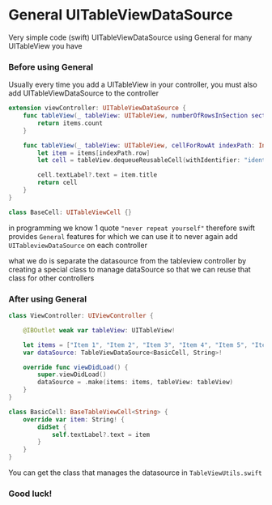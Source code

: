 # General UITableViewDataSource
Very simple code (swift) UITableViewDataSource using General for many UITableView you have


### Before using General

Usually every time you add a UITableView in your controller, you must also add UITableViewDataSource to the controller
```swift
extension viewController: UITableViewDataSource {
    func tableView(_ tableView: UITableView, numberOfRowsInSection section: Int) -> Int {
        return items.count
    }

    func tableView(_ tableView: UITableView, cellForRowAt indexPath: IndexPath) -> UITableViewCell {
        let item = items[indexPath.row]
        let cell = tableView.dequeueReusableCell(withIdentifier: "identifier", for: indexPath) as! BaseCell

        cell.textLabel?.text = item.title
        return cell
    }
}

class BaseCell: UITableViewCell {}
```

in programming we know 1 quote `"never repeat yourself"`
therefore swift provides `General` features for which we can use it to never again add `UITableviewDataSource` on each controller

what we do is separate the datasource from the tableview controller by creating a special class
to manage dataSource so that we can reuse that class for other controllers

### After using General
```swift
class ViewController: UIViewController {

    @IBOutlet weak var tableView: UITableView!

    let items = ["Item 1", "Item 2", "Item 3", "Item 4", "Item 5", "Item 6"]
    var dataSource: TableViewDataSource<BasicCell, String>!

    override func viewDidLoad() {
        super.viewDidLoad()
        dataSource = .make(items: items, tableView: tableView)
    }
}

class BasicCell: BaseTableViewCell<String> {
    override var item: String! {
        didSet {
            self.textLabel?.text = item
        }
    }
}
```
You can get the class that manages the datasource in `TableViewUtils.swift`

### Good luck!

